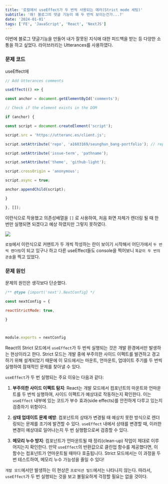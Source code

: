 ```yaml
---
title: '로컬에서 useEffect가 두 번씩 사용되는 에러(Strict mode 세팅)'
subtitle: '왜! 블로그의 댓글 기능이 왜 두 번씩 보이는건가...?'
date: '2024-01-01'
tags: ['FE', 'JavaScript', 'React', 'NextJS']
---
```


이번에 블로그 댓글기능을 만들어 내가 잘못된 지식애 대한 피드백을 받는 등 다양한 소통을 하고 싶었다.
라이브러리는 Utterances를 사용하였다.


### 문제 코드 

useEffect에 

```javascript
// Add Utterances comments

useEffect(() => {

const anchor = document.getElementById('comments');

// Check if the element exists in the DOM

if (anchor) {

const script = document.createElement('script');

script.src = 'https://utteranc.es/client.js';

script.setAttribute('repo', 'a1603169/seunghun_bang-portfolio'); // replace with your repo

script.setAttribute('issue-term', 'pathname');

script.setAttribute('theme', 'github-light');

script.crossOrigin = 'anonymous';

script.async = true;

anchor.appendChild(script);

}

}, []);
```

이런식으로 작용했고 의존성배열을 `[]` 로 사용하여, 처음 화면 자체가 렌더링 될 때 한 번만 실행되면 되겠다고 예상 하였지만 그렇지 못하였다.

<img class="blogImage" src="/blog/error_of_comments.png">

`로컬`에서 이런식으로 커맨트가 두 개씩 작성하는 란이 보이기 시작해서 어딘가에서 `두 번씩 렌더링`이 되고 있구나 하고 다른 useEffect들도 console을 찍어보니 `똑같이 두 번의 콘솔`을 찍고 있었다.


### 문제 원인

문제의 원인은 생각보다 단순했다.

```javascript
/** @type {import('next').NextConfig} */

const nextConfig = {

reactStrictMode: true,

}

  

module.exports = nextConfig
```

React의 Strict 모드에서 `useEffect`가 두 번씩 실행되는 것은 개발 환경에서만 발생하는 현상이라고 한다. 
Strict 모드는 개발 중에 부주의한 사이드 이펙트를 발견하고 경고하기 위해 설계되었기 때문에 이 모드에서는 마운트, 언마운트, 업데이트 주기를 두 번씩 실행하여 잠재적인 문제를 찾아낼 수 있다.

`useEffect`가 두 번 실행되는 주요 이유는 다음과 같다:

1. **부주의한 사이드 이펙트 탐지**: React는 개발 모드에서 컴포넌트의 마운트와 언마운트를 두 번씩 실행하여, 사이드 이펙트가 예상대로 작동하는지 확인한다. 이는 `useEffect` 내부에 있는 코드가 부수 효과(side effects)를 안전하게 다루고 있는지 검증하기 위함이다.
    
2. **상태 업데이트 문제 예방**: 컴포넌트의 상태가 변경될 때 예상치 못한 방식으로 렌더링되는 문제를 조기에 발견할 수 있다. `useEffect` 내에서 상태를 변경할 때, 이러한 변경이 예상대로 일어나는지 두 번 실행함으로써 검증할 수 있다.
    
3. **메모리 누수 방지**: 컴포넌트가 언마운트될 때 정리(clean-up) 작업이 제대로 이루어지는지 확인한다. 만약 `useEffect`의 반환값으로 클린업 함수를 제공했다면, 이 함수는 컴포넌트가 언마운트될 때마다 호출됩니다. Strict 모드에서는 이 과정을 두 번 테스트하여, 메모리 누수 가능성을 줄일 수 있다!
    

`개발 모드`에서만 발생하는 이 현상은 `프로덕션 빌드`에서는 나타나지 않는다. 따라서, `useEffect`가 두 번 실행되는 것을 보고 불필요하게 걱정할 필요는 없을 것이다.
